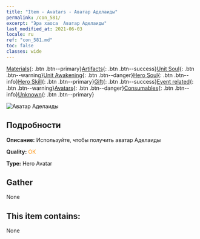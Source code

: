 ```yaml
---
title: "Item - Avatars - Аватар Аделаиды"
permalink: /con_581/
excerpt: "Эра хаоса  Аватар Аделаиды"
last_modified_at: 2021-06-03
locale: ru
ref: "con_581.md"
toc: false
classes: wide
---
```

 [Materials](/ItemsRU/){: .btn .btn--primary}[Artifacts](/ItemsRU/Artifacts/){: .btn .btn--success}[Unit Soul](/ItemsRU/UnitSoul/){: .btn .btn--warning}[Unit Awakening](/ItemsRU/UnitAwakening/){: .btn .btn--danger}[Hero Soul](/ItemsRU/HeroSoul/){: .btn .btn--info}[Hero Skill](/ItemsRU/HeroSkill/){: .btn .btn--primary}[Gift](/ItemsRU/Gift/){: .btn .btn--success}[Event related](/ItemsRU/Events/){: .btn .btn--warning}[Avatars](/ItemsRU/Avatars/){: .btn .btn--danger}[Consumables](/ItemsRU/Consumables/){: .btn .btn--info}[Unknown](/ItemsRU/Unknown/){: .btn .btn--primary}

 ![Аватар Аделаиды](/images/h/h_Adelaide1.jpg)

## Подробности
 **Описание:** Используйте, чтобы получить аватар Аделаиды

 **Quality:** <span style="color: #FF8C00">OK</span>

 **Type:** Hero Avatar

## Gather

  None

## This item contains:

  None

